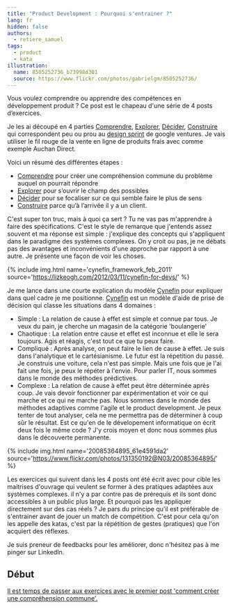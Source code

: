 ```yaml
---
title: "Product Development : Pourquoi s'entrainer ?"
lang: fr
hidden: false
authors:
  - retiere_samuel
tags:
  - product
  - kata
illustration:
  name: 8505252736_b73998d301
  source: https://www.flickr.com/photos/gabrielgm/8505252736/
---
```

Vous voulez comprendre ou apprendre des compétences en développement produit ? Ce post est le chapeau d'une série de 4 posts d’exercices.

Je les ai découpé en 4 parties [Comprendre], [Explorer], [Décider], [Construire] qui correspondent peu ou prou au [design sprint] de google ventures. Je vais utiliser le fil rouge de la vente en ligne de produits frais avec comme exemple Auchan Direct.

Voici un résumé des différentes étapes :

- [Comprendre] pour créer une compréhension commune du problème auquel on pourrait répondre
- [Explorer] pour s’ouvrir le champ des possibles
- [Décider] pour se focaliser sur ce qui semble faire le plus de sens
- [Construire] parce qu’à l’arrivée il y a un client.


C'est super ton truc, mais à quoi ça sert ? Tu ne vas pas m'apprendre à faire des spécifications. C'est le style de remarque que j'entends assez souvent et ma réponse est simple : j'explique des concepts qui s'appliquent dans le paradigme des systèmes complexes. On y croit ou pas, je ne débats pas des avantages et inconvénients d'une approche par rapport à une autre. Je présente une  façon de voir les choses.


{% include img.html
    name='cynefin_framework_feb_2011'
    source='https://lizkeogh.com/2012/03/11/cynefin-for-devs/'
%}

Je me lance dans une courte explication du modèle [Cynefin] pour expliquer dans quel cadre je me positionne. [Cynefin] est un modèle d'aide de prise de décision qui classe les situations dans 4 domaines :

- Simple : La relation de cause à effet est simple et connue par tous. Je veux du pain, je cherche un magasin de la catégorie 'boulangerie'
- Chaotique : La relation entre cause et effet est inconnue et elle le sera toujours. Agis et réagis, c'est tout ce que tu peux faire.
- Compliqué : Après analyse, on peut faire le lien de cause à effet. Je suis dans l'analytique et le cartésianisme. Le futur est la répetition du passé. Je construis une voiture, cela n'est pas simple. Mais une fois que je l'ai fait une fois, je peux le répéter à l'envie. Pour parler IT, nous sommes dans le monde des méthodes prédictives.
- Complexe : La relation de cause à effet peut être déterminée après coup. Je vais devoir fonctionner par expérimentation et voir ce qui marche et ce qui ne marche pas. Nous sommes dans le monde des méthodes adaptives comme l'agile et le product development. Je peux tenter de tout analyser, cela ne me permettra pas de déterminer à coup sûr le résultat. Est ce qu'en de le dévelopement informatique on écrit deux fois le même code ? J'y crois moyen et donc nous sommes plus dans le découverte permanente.


{% include img.html
    name='20085364895_61e4591da2'
    source='https://www.flickr.com/photos/131350192@N03/20085364895/'
%}

Les exercices qui suivent dans les 4 posts ont été écrit avec pour cible les maitrises d'ouvrage qui veulent se former à des pratiques adaptées aux systèmes complexes. il n'y a par contre pas de prérequis et ils sont donc accessibles à un public plus large. Et pourquoi pas les appliquer directement sur des cas réels ? Je pars du principe qu'il est préférable de s'entrainer avant de jouer un match de compétition. C'est pour cela qu'on les appelle des katas, c'est par la répétition de gestes (pratiques) que l'on acquiert des réflexes.

Je suis preneur de feedbacks pour les améliorer, donc n'hésitez pas à me pinger sur LinkedIn.

## Début

[Il est temps de passer aux exercices avec le premier post 'comment créer une compréhension commune'.](/articles/2016/11/24/katastrophe_1_share.html)

[design sprint]: https://library.gv.com/the-product-design-sprint-understand-day-1-e164f76e69cf#.6nykd8v0s
[Comprendre]: /articles/2016/11/24/katastrophe_1_share.html
[Explorer]: /articles/2016/11/24/katastrophe_2_diverge.html
[Décider]: /articles/2016/11/24/katastrophe_3_converge.html
[Construire]: /articles/2016/11/24/katastrophe_4_build.html
[Cynefin]: https://en.wikipedia.org/wiki/Cynefin_framework
